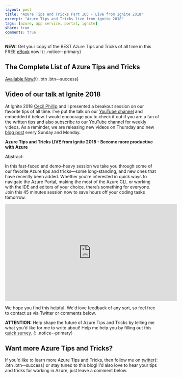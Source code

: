 ```yaml
---
layout: post
title: "Azure Tips and Tricks Part 165 - Live from Ignite 2018"
excerpt: "Azure Tips and Tricks live from ignite 2018"
tags: [azure, app service, portal, ignite]
share: true
comments: true
---
```

 
**NEW:** Get your copy of the BEST Azure Tips and Tricks of all time in this FREE [eBook](http://ebook.azuredev.tips) now!
{: .notice--primary}
 
## The Complete List of Azure Tips and Tricks
 
[Available Now!](https://michaelcrump.net/azure-tips-and-tricks-complete-list/){: .btn .btn--success}

## Video of our talk at Ignite 2018

At Ignite 2018 [Cecil Phillip](https://twitter.com/cecilphillip) and I presented a breakout session on our favorite tips of all time. I've put the talk on our [YouTube channel](https://www.youtube.com/channel/UCi00MP5k2uxC3ZFxylwQtuA) and embedded it below. I would encourage you to check it out if you are a fan of the written tips and also subscribe to our YouTube channel for weekly videos. As a reminder, we are releasing new videos on Thursday and new [blog post](http://azuredev.tips) every Sunday and Monday.

**Azure Tips and Tricks LIVE from Ignite 2018 - Become more productive with Azure**

Abstract: 

In this fast-faced and demo-heavy session we take you through some of our favorite Azure tips and tricks—some long-standing, and new ones that have recently been added. Whether you’re interested in quick ways to navigate the Azure Portal, making the most of the Azure CLI, or working with the IDE and editors of your choice, there’s something for everyone. Join this 45 minutes session now to save hours off your coding tasks tomorrow.

<iframe width="560" height="315" src="https://www.youtube.com/embed/GJCtGSx5QT0?rel=0" frameborder="0" allow="autoplay; encrypted-media" allowfullscreen></iframe>

We hope you find this helpful. We'd love feedback of any sort, so feel free to contact us via Twitter or comments below. 

**ATTENTION:** Help shape the future of Azure Tips and Tricks by telling me what you'd like for me to write about! Help me help you by filling out this [quick survey.](http://survey.azuredev.tips)
{: .notice--primary}
 
## Want more Azure Tips and Tricks?
If you'd like to learn more Azure Tips and Tricks, then follow me on [twitter](http://twitter.com/mbcrump){: .btn .btn--success} or stay tuned to this blog! I'd also love to hear your tips and tricks for working in Azure, just leave a comment below.
